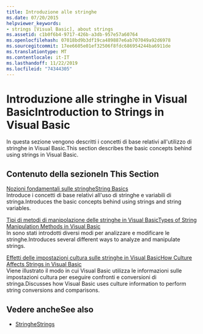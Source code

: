 ```yaml
---
title: Introduzione alle stringhe
ms.date: 07/20/2015
helpviewer_keywords:
- strings [Visual Basic], about strings
ms.assetid: c1b0f6b4-9717-426b-a3db-957e57a60764
ms.openlocfilehash: 07018bd9b3df19ca489887e6ab707049a92d6978
ms.sourcegitcommit: 17ee6605e01ef32506f8fdc686954244ba6911de
ms.translationtype: MT
ms.contentlocale: it-IT
ms.lasthandoff: 11/22/2019
ms.locfileid: "74344305"
---
```

# <a name="introduction-to-strings-in-visual-basic"></a><span data-ttu-id="954ce-102">Introduzione alle stringhe in Visual Basic</span><span class="sxs-lookup"><span data-stu-id="954ce-102">Introduction to Strings in Visual Basic</span></span>
<span data-ttu-id="954ce-103">In questa sezione vengono descritti i concetti di base relativi all'utilizzo di stringhe in Visual Basic.</span><span class="sxs-lookup"><span data-stu-id="954ce-103">This section describes the basic concepts behind using strings in Visual Basic.</span></span>  
  
## <a name="in-this-section"></a><span data-ttu-id="954ce-104">Contenuto della sezione</span><span class="sxs-lookup"><span data-stu-id="954ce-104">In This Section</span></span>  
 [<span data-ttu-id="954ce-105">Nozioni fondamentali sulle stringhe</span><span class="sxs-lookup"><span data-stu-id="954ce-105">String Basics</span></span>](../../../../visual-basic/programming-guide/language-features/strings/string-basics.md)  
 <span data-ttu-id="954ce-106">Introduce i concetti di base relativi all'uso di stringhe e variabili di stringa.</span><span class="sxs-lookup"><span data-stu-id="954ce-106">Introduces the basic concepts behind using strings and string variables.</span></span>  
  
 [<span data-ttu-id="954ce-107">Tipi di metodi di manipolazione delle stringhe in Visual Basic</span><span class="sxs-lookup"><span data-stu-id="954ce-107">Types of String Manipulation Methods in Visual Basic</span></span>](../../../../visual-basic/programming-guide/language-features/strings/types-of-string-manipulation-methods.md)  
 <span data-ttu-id="954ce-108">In sono stati introdotti diversi modi per analizzare e modificare le stringhe.</span><span class="sxs-lookup"><span data-stu-id="954ce-108">Introduces several different ways to analyze and manipulate strings.</span></span>  
  
 [<span data-ttu-id="954ce-109">Effetti delle impostazioni cultura sulle stringhe in Visual Basic</span><span class="sxs-lookup"><span data-stu-id="954ce-109">How Culture Affects Strings in Visual Basic</span></span>](../../../../visual-basic/programming-guide/language-features/strings/how-culture-affects-strings.md)  
 <span data-ttu-id="954ce-110">Viene illustrato il modo in cui Visual Basic utilizza le informazioni sulle impostazioni cultura per eseguire confronti e conversioni di stringa.</span><span class="sxs-lookup"><span data-stu-id="954ce-110">Discusses how Visual Basic uses culture information to perform string conversions and comparisons.</span></span>  
  
## <a name="see-also"></a><span data-ttu-id="954ce-111">Vedere anche</span><span class="sxs-lookup"><span data-stu-id="954ce-111">See also</span></span>

- [<span data-ttu-id="954ce-112">Stringhe</span><span class="sxs-lookup"><span data-stu-id="954ce-112">Strings</span></span>](../../../../visual-basic/programming-guide/language-features/strings/index.md)
